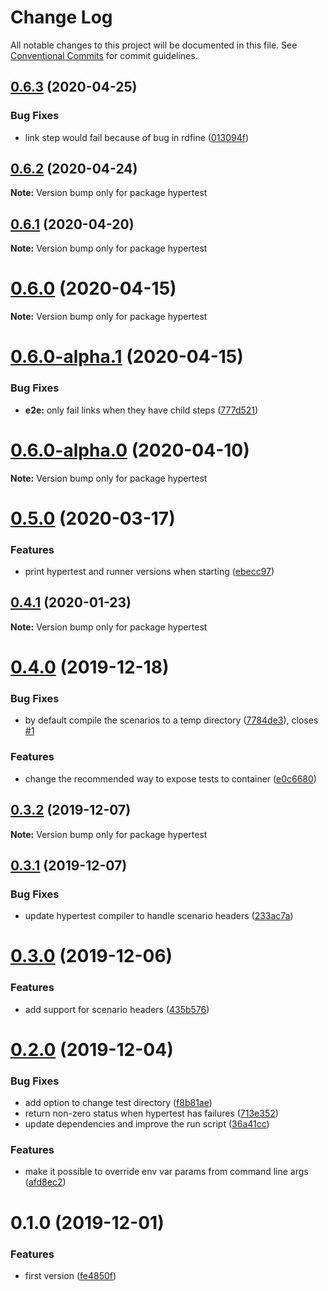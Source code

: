 # Change Log

All notable changes to this project will be documented in this file.
See [Conventional Commits](https://conventionalcommits.org) for commit guidelines.

## [0.6.3](https://github.com/hypermedia-app/hypertest-docker/compare/hypertest@0.6.2...hypertest@0.6.3) (2020-04-25)


### Bug Fixes

* link step would fail because of bug in rdfine ([013094f](https://github.com/hypermedia-app/hypertest-docker/commit/013094fb70e4c68e5dc6adf94fd3fde993e282ca))





## [0.6.2](https://github.com/hypermedia-app/hypertest-docker/compare/hypertest@0.6.1...hypertest@0.6.2) (2020-04-24)

**Note:** Version bump only for package hypertest





## [0.6.1](https://github.com/hypermedia-app/hypertest-docker/compare/hypertest@0.6.0...hypertest@0.6.1) (2020-04-20)

**Note:** Version bump only for package hypertest





# [0.6.0](https://github.com/hypermedia-app/hypertest-docker/compare/hypertest@0.6.0-alpha.1...hypertest@0.6.0) (2020-04-15)

**Note:** Version bump only for package hypertest





# [0.6.0-alpha.1](https://github.com/hypermedia-app/hypertest-docker/compare/hypertest@0.6.0-alpha.0...hypertest@0.6.0-alpha.1) (2020-04-15)


### Bug Fixes

* **e2e:** only fail links when they have child steps ([777d521](https://github.com/hypermedia-app/hypertest-docker/commit/777d521c25b61dcce1cc0a5928578ff11bd164cb))





# [0.6.0-alpha.0](https://github.com/hypermedia-app/hypertest-docker/compare/hypertest@0.5.0...hypertest@0.6.0-alpha.0) (2020-04-10)

**Note:** Version bump only for package hypertest





# [0.5.0](https://github.com/hypermedia-app/hypertest-docker/compare/hypertest@0.4.1...hypertest@0.5.0) (2020-03-17)


### Features

* print hypertest and runner versions when starting ([ebecc97](https://github.com/hypermedia-app/hypertest-docker/commit/ebecc976b2c07557659b4320d4240703be1e2953))





## [0.4.1](https://github.com/hypermedia-app/hypertest-docker/compare/hypertest@0.4.0...hypertest@0.4.1) (2020-01-23)

**Note:** Version bump only for package hypertest





# [0.4.0](https://github.com/hypermedia-app/hypertest-docker/compare/hypertest@0.3.2...hypertest@0.4.0) (2019-12-18)


### Bug Fixes

* by default compile the scenarios to a temp directory ([7784de3](https://github.com/hypermedia-app/hypertest-docker/commit/7784de3)), closes [#1](https://github.com/hypermedia-app/hypertest-docker/issues/1)


### Features

* change the recommended way to expose tests to container ([e0c6680](https://github.com/hypermedia-app/hypertest-docker/commit/e0c6680))





## [0.3.2](https://github.com/hypermedia-app/hypertest-docker/compare/hypertest@0.3.1...hypertest@0.3.2) (2019-12-07)

**Note:** Version bump only for package hypertest





## [0.3.1](https://github.com/hypermedia-app/hypertest-docker/compare/hypertest@0.3.0...hypertest@0.3.1) (2019-12-07)


### Bug Fixes

* update hypertest compiler to handle scenario headers ([233ac7a](https://github.com/hypermedia-app/hypertest-docker/commit/233ac7a887bd6ef5bbb36615189d7bdd6d0b0adb))





# [0.3.0](https://github.com/hypermedia-app/hypertest-docker/compare/hypertest@0.2.0...hypertest@0.3.0) (2019-12-06)


### Features

* add support for scenario headers ([435b576](https://github.com/hypermedia-app/hypertest-docker/commit/435b576ff1f9206c64ce1b6d72b3d22a57bc027c))





# [0.2.0](https://github.com/hypermedia-app/hypertest-docker/compare/hypertest@0.1.0...hypertest@0.2.0) (2019-12-04)


### Bug Fixes

* add option to change test directory ([f8b81ae](https://github.com/hypermedia-app/hypertest-docker/commit/f8b81aec326ab11feb00fc51ea46ddda30bec7a4))
* return non-zero status when hypertest has failures ([713e352](https://github.com/hypermedia-app/hypertest-docker/commit/713e352148bd54d52fcf0edf57791c5c7337af60))
* update dependencies and improve the run script ([36a41cc](https://github.com/hypermedia-app/hypertest-docker/commit/36a41ccc251e7122156db911f3d534c830c58773))


### Features

* make it possible to override env var params from command line args ([afd8ec2](https://github.com/hypermedia-app/hypertest-docker/commit/afd8ec21c3ddce89365d132ec91d261f729a15d6))





# 0.1.0 (2019-12-01)


### Features

* first version ([fe4850f](https://github.com/hypermedia-app/hypertest-docker/commit/fe4850f11e63415240a21533dac963379e8a6259))
